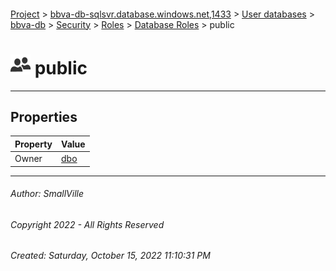 #### 

[Project](../../../../../../index.md) > [bbva-db-sqlsvr.database.windows.net,1433](../../../../../index.md) > [User databases](../../../../index.md) > [bbva-db](../../../index.md) > [Security](../../index.md) > [Roles](../index.md) > [Database Roles](Database_Roles.md) > public

# ![Database Roles](../../../../../../Images/Role_Database32.png) public

---

## <a name="#properties"></a>Properties

| Property | Value |
|---|---|
| Owner | [dbo](../../Users/dbo.md) |


---

###### Author:  SmallVille

###### Copyright 2022 - All Rights Reserved

###### Created: Saturday, October 15, 2022 11:10:31 PM

